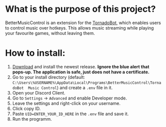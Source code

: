 # What is the purpose of this project?
BetterMusicControl is an extension for the [TornadoBot](https://github.com/staubtornado/tornado-bot), which enables 
users to control music over hotkeys. This allows music streaming while playing your favourite games, without leaving 
them.

# How to install:
1. [Download](https://github.com/staubtornado/BetterMusicControl/releases) and install the newest release.
**Ignore the blue alert that pops-up. The application is safe, just does not have a certificate.**
2. Go to your install directory (default: `C:\Users\%USERNAME%\AppData\Local\Programs\BetterMusicControl\TornadoBot 
Music Control`) and create a `.env` file in it.
3. Open your Discord Client.
4. Go to `Settings` -> `Advanced` and enable Developer mode.
5. Leave the settings and right-click on your username.
6. Click copy ID.
7. Paste `UID=ENTER_YOUR_ID_HERE` in the `.env` file and save it.
8. Run the programm.